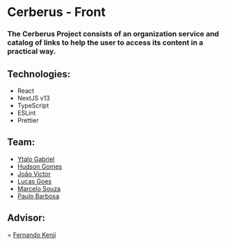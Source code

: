 # Cerberus - Front

### The Cerberus Project consists of an organization service and catalog of links to help the user to access its content in a practical way.


## Technologies:
- React
- NextJS v13
- TypeScript
- ESLint
- Prettier

## Team:
- [Ytalo Gabriel](https://github.com/ytalogabriel)
- [Hudson Gomes](https://github.com/gomeshud)
- [João Victor](https://github.com/vikmiranda)
- [Lucas Goes](https://github.com/lucasgmc16)
- [Marcelo Souza](https://github.com/marcelostenorio)
- [Paulo Barbosa](https://github.com/paulobarbos00)

## Advisor:
= [Fernando Kenji](https://github.com/fkenjikamei)
